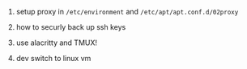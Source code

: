 1. setup proxy in `/etc/environment` and `/etc/apt/apt.conf.d/02proxy`

2. how to securly back up ssh keys

3. use alacritty and TMUX!

4. dev switch to linux vm
